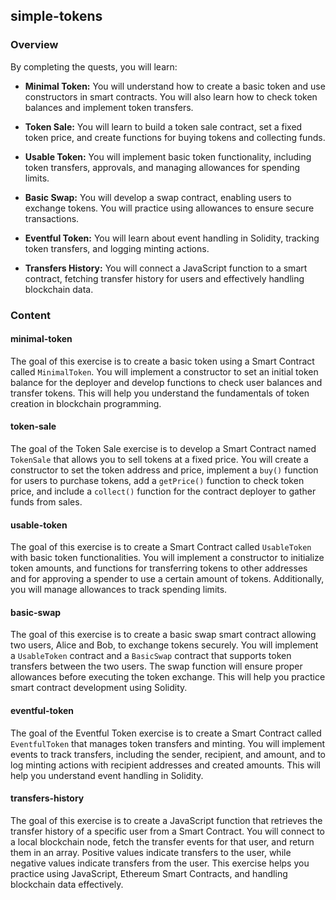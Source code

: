 ## simple-tokens

### Overview

By completing the quests, you will learn:

- **Minimal Token:** You will understand how to create a basic token and use
  constructors in smart contracts. You will also learn how to check token
  balances and implement token transfers.
- **Token Sale:** You will learn to build a token sale contract, set a fixed
  token price, and create functions for buying tokens and collecting funds.

- **Usable Token:** You will implement basic token functionality, including
  token transfers, approvals, and managing allowances for spending limits.

- **Basic Swap:** You will develop a swap contract, enabling users to exchange
  tokens. You will practice using allowances to ensure secure transactions.

- **Eventful Token:** You will learn about event handling in Solidity, tracking
  token transfers, and logging minting actions.

- **Transfers History:** You will connect a JavaScript function to a smart
  contract, fetching transfer history for users and effectively handling
  blockchain data.

### Content

#### minimal-token

The goal of this exercise is to create a basic token using a Smart Contract
called `MinimalToken`. You will implement a constructor to set an initial token
balance for the deployer and develop functions to check user balances and
transfer tokens. This will help you understand the fundamentals of token
creation in blockchain programming.

#### token-sale

The goal of the Token Sale exercise is to develop a Smart Contract named
`TokenSale` that allows you to sell tokens at a fixed price. You will create a
constructor to set the token address and price, implement a `buy()` function for
users to purchase tokens, add a `getPrice()` function to check token price, and
include a `collect()` function for the contract deployer to gather funds from
sales.

#### usable-token

The goal of this exercise is to create a Smart Contract called `UsableToken`
with basic token functionalities. You will implement a constructor to initialize
token amounts, and functions for transferring tokens to other addresses and for
approving a spender to use a certain amount of tokens. Additionally, you will
manage allowances to track spending limits.

#### basic-swap

The goal of this exercise is to create a basic swap smart contract allowing two
users, Alice and Bob, to exchange tokens securely. You will implement a
`UsableToken` contract and a `BasicSwap` contract that supports token transfers
between the two users. The swap function will ensure proper allowances before
executing the token exchange. This will help you practice smart contract
development using Solidity.

#### eventful-token

The goal of the Eventful Token exercise is to create a Smart Contract called
`EventfulToken` that manages token transfers and minting. You will implement
events to track transfers, including the sender, recipient, and amount, and to
log minting actions with recipient addresses and created amounts. This will help
you understand event handling in Solidity.

#### transfers-history

The goal of this exercise is to create a JavaScript function that retrieves the
transfer history of a specific user from a Smart Contract. You will connect to a
local blockchain node, fetch the transfer events for that user, and return them
in an array. Positive values indicate transfers to the user, while negative
values indicate transfers from the user. This exercise helps you practice using
JavaScript, Ethereum Smart Contracts, and handling blockchain data effectively.
